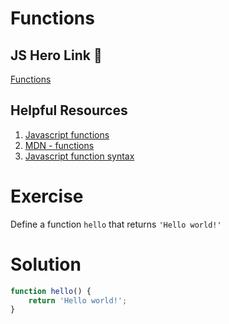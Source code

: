 # Functions

## JS Hero Link 🥋

[Functions](https://www.jshero.net/en/koans/function.html)

## Helpful Resources

1. [Javascript functions](https://www.w3schools.com/js/js_function_definition.asp)
2. [MDN - functions](https://developer.mozilla.org/en-US/docs/Web/JavaScript/Guide/Functions)
3. [Javascript function syntax](https://javascriptcode.org/javascript-function-syntax/)

# Exercise

Define a function `hello` that returns `'Hello world!'`

# Solution

```js
function hello() {
    return 'Hello world!';
}
```